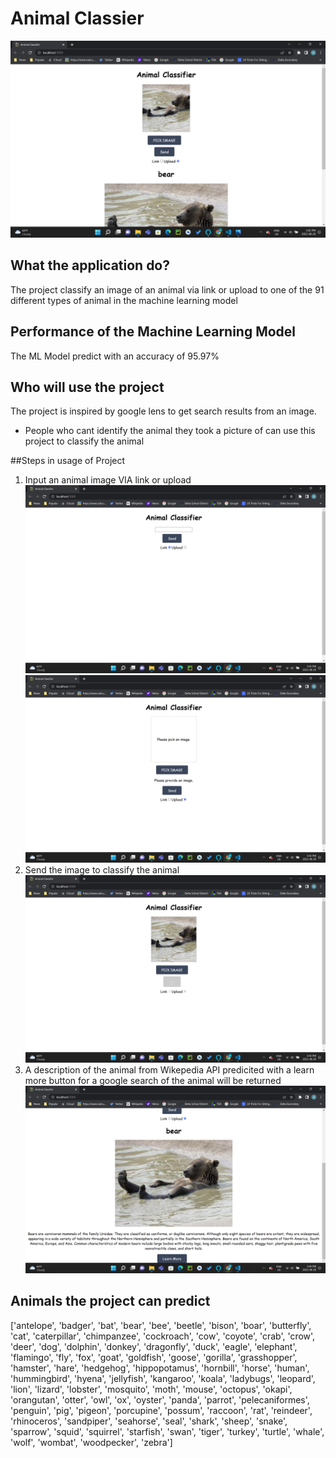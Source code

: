 # Animal Classier
![alt text](https://github.com/alexlee78980/animal-classification/blob/main/images_animal_classifier/Screenshot%20(17).png)
## What the application do?
The project classify an image of an animal via link or upload to one of the 91 different types of animal in the machine learning model
## Performance of the Machine Learning Model
The ML Model predict with an accuracy of 95.97%
## Who will use the project
The project is inspired by google lens to get search results from an image. 
- People who cant identify the animal they took a picture of can use this project to classify the animal

##Steps in usage of Project
1) Input an animal image VIA link or upload
 ![alt text](https://github.com/alexlee78980/animal-classification/blob/main/images_animal_classifier/Screenshot%20(13).png)
 ![alt text](https://github.com/alexlee78980/animal-classification/blob/main/images_animal_classifier/Screenshot%20(14).png)
2) Send the image to classify the animal
 ![alt text](https://github.com/alexlee78980/animal-classification/blob/main/images_animal_classifier/Screenshot%20(15).png)
3) A description of the animal from Wikepedia API predicited with a learn more button for a google search of the animal will be returned
![alt text](https://github.com/alexlee78980/animal-classification/blob/main/images_animal_classifier/Screenshot%20(16).png)
## Animals the project can predict
['antelope',
 'badger',
 'bat',
 'bear',
 'bee',
 'beetle',
 'bison',
 'boar',
 'butterfly',
 'cat',
 'caterpillar',
 'chimpanzee',
 'cockroach',
 'cow',
 'coyote',
 'crab',
 'crow',
 'deer',
 'dog',
 'dolphin',
 'donkey',
 'dragonfly',
 'duck',
 'eagle',
 'elephant',
 'flamingo',
 'fly',
 'fox',
 'goat',
 'goldfish',
 'goose',
 'gorilla',
 'grasshopper',
 'hamster',
 'hare',
 'hedgehog',
 'hippopotamus',
 'hornbill',
 'horse',
 'human',
 'hummingbird',
 'hyena',
 'jellyfish',
 'kangaroo',
 'koala',
 'ladybugs',
 'leopard',
 'lion',
 'lizard',
 'lobster',
 'mosquito',
 'moth',
 'mouse',
 'octopus',
 'okapi',
 'orangutan',
 'otter',
 'owl',
 'ox',
 'oyster',
 'panda',
 'parrot',
 'pelecaniformes',
 'penguin',
 'pig',
 'pigeon',
 'porcupine',
 'possum',
 'raccoon',
 'rat',
 'reindeer',
 'rhinoceros',
 'sandpiper',
 'seahorse',
 'seal',
 'shark',
 'sheep',
 'snake',
 'sparrow',
 'squid',
 'squirrel',
 'starfish',
 'swan',
 'tiger',
 'turkey',
 'turtle',
 'whale',
 'wolf',
 'wombat',
 'woodpecker',
 'zebra']
